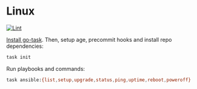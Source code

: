 # Linux

[![Lint](https://github.com/brettinternet/linux/actions/workflows/lint.yml/badge.svg)](https://github.com/brettinternet/linux/actions/workflows/lint.yml)

[Install go-task](https://taskfile.dev/installation/). Then, setup age, precommit hooks and install repo dependencies:

```sh
task init
```

Run playbooks and commands:

```sh
task ansible:{list,setup,upgrade,status,ping,uptime,reboot,poweroff}
```
